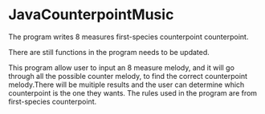 # JavaCounterpointMusic
The program writes 8 measures first-species counterpoint counterpoint.

There are still functions in the program needs to be updated.

This program allow user to input an 8 measure melody, and it will go through all the possible counter melody, to find the correct counterpoint melody.There will be muitiple results and the user can determine which counterpoint is the one they wants. The rules used in the program are from first-species counterpoint.
